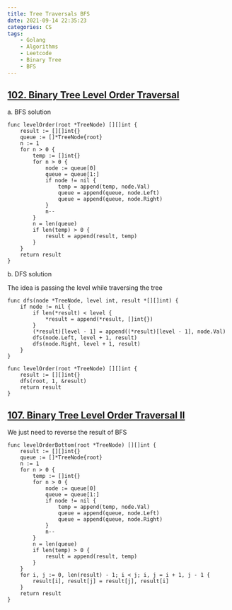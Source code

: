 ```yaml
---
title: Tree Traversals BFS
date: 2021-09-14 22:35:23
categories: CS
tags:
    - Golang
    - Algorithms
    - Leetcode
    - Binary Tree
    - BFS
---
```


## [102. Binary Tree Level Order Traversal](https://leetcode.com/problems/binary-tree-level-order-traversal/)

a. BFS solution
```golang
func levelOrder(root *TreeNode) [][]int {
    result := [][]int{}
    queue := []*TreeNode{root}
    n := 1
    for n > 0 {
        temp := []int{}
        for n > 0 {
            node := queue[0]
            queue = queue[1:]
            if node != nil {
                temp = append(temp, node.Val)
                queue = append(queue, node.Left)
                queue = append(queue, node.Right)
            }
            n--
        }
        n = len(queue)
        if len(temp) > 0 {
            result = append(result, temp)
        }
    }
    return result
}
```

b. DFS solution

The idea is passing the level while traversing the tree
```golang
func dfs(node *TreeNode, level int, result *[][]int) {
    if node != nil {
        if len(*result) < level {
            *result = append(*result, []int{})
        }
        (*result)[level - 1] = append((*result)[level - 1], node.Val)
        dfs(node.Left, level + 1, result)
        dfs(node.Right, level + 1, result)
    }
}

func levelOrder(root *TreeNode) [][]int {
    result := [][]int{}
    dfs(root, 1, &result)
    return result
}

```
## [107. Binary Tree Level Order Traversal II](https://leetcode.com/problems/binary-tree-level-order-traversal-ii/)

We just need to reverse the result of BFS
```golang
func levelOrderBottom(root *TreeNode) [][]int {
    result := [][]int{}
    queue := []*TreeNode{root}
    n := 1
    for n > 0 {
        temp := []int{}
        for n > 0 {
            node := queue[0]
            queue = queue[1:]
            if node != nil {
                temp = append(temp, node.Val)
                queue = append(queue, node.Left)
                queue = append(queue, node.Right)
            }
            n--
        }
        n = len(queue)
        if len(temp) > 0 {
            result = append(result, temp)
        }
    }
    for i, j := 0, len(result) - 1; i < j; i, j = i + 1, j - 1 {
        result[i], result[j] = result[j], result[i]
    }
    return result
}
```